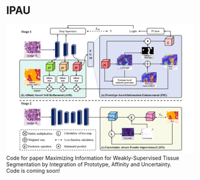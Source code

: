 # IPAU
![image](fig/workflow_ljt.png)
Code for paper Maximizing Information for Weakly-Supervised Tissue Segmentation by Integration of Prototype, Affinity and Uncertainty.  
Code is coming soon!
